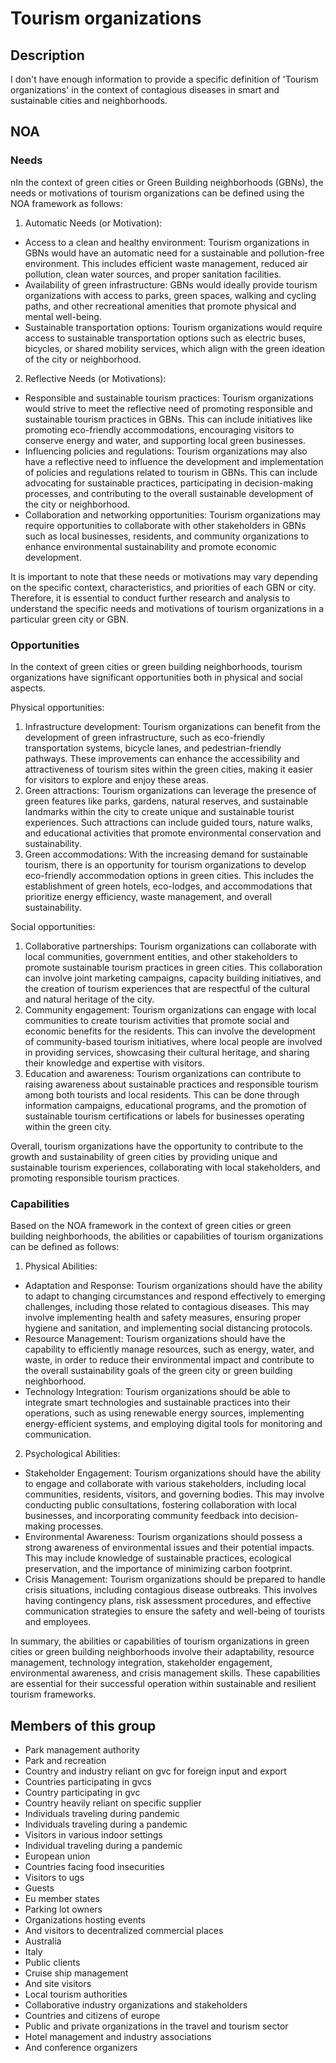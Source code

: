 # Tourism organizations

## Description

I don't have enough information to provide a specific definition of 'Tourism organizations' in the context of contagious diseases in smart and sustainable cities and neighborhoods.

## NOA

### Needs

nIn the context of green cities or Green Building neighborhoods (GBNs), the needs or motivations of tourism organizations can be defined using the NOA framework as follows:

1. Automatic Needs (or Motivation):
- Access to a clean and healthy environment: Tourism organizations in GBNs would have an automatic need for a sustainable and pollution-free environment. This includes efficient waste management, reduced air pollution, clean water sources, and proper sanitation facilities.
- Availability of green infrastructure: GBNs would ideally provide tourism organizations with access to parks, green spaces, walking and cycling paths, and other recreational amenities that promote physical and mental well-being.
- Sustainable transportation options: Tourism organizations would require access to sustainable transportation options such as electric buses, bicycles, or shared mobility services, which align with the green ideation of the city or neighborhood.

2. Reflective Needs (or Motivations):
- Responsible and sustainable tourism practices: Tourism organizations would strive to meet the reflective need of promoting responsible and sustainable tourism practices in GBNs. This can include initiatives like promoting eco-friendly accommodations, encouraging visitors to conserve energy and water, and supporting local green businesses.
- Influencing policies and regulations: Tourism organizations may also have a reflective need to influence the development and implementation of policies and regulations related to tourism in GBNs. This can include advocating for sustainable practices, participating in decision-making processes, and contributing to the overall sustainable development of the city or neighborhood.
- Collaboration and networking opportunities: Tourism organizations may require opportunities to collaborate with other stakeholders in GBNs such as local businesses, residents, and community organizations to enhance environmental sustainability and promote economic development.

It is important to note that these needs or motivations may vary depending on the specific context, characteristics, and priorities of each GBN or city. Therefore, it is essential to conduct further research and analysis to understand the specific needs and motivations of tourism organizations in a particular green city or GBN.

### Opportunities

In the context of green cities or green building neighborhoods, tourism organizations have significant opportunities both in physical and social aspects. 

Physical opportunities:
1. Infrastructure development: Tourism organizations can benefit from the development of green infrastructure, such as eco-friendly transportation systems, bicycle lanes, and pedestrian-friendly pathways. These improvements can enhance the accessibility and attractiveness of tourism sites within the green cities, making it easier for visitors to explore and enjoy these areas.
2. Green attractions: Tourism organizations can leverage the presence of green features like parks, gardens, natural reserves, and sustainable landmarks within the city to create unique and sustainable tourist experiences. Such attractions can include guided tours, nature walks, and educational activities that promote environmental conservation and sustainability.
3. Green accommodations: With the increasing demand for sustainable tourism, there is an opportunity for tourism organizations to develop eco-friendly accommodation options in green cities. This includes the establishment of green hotels, eco-lodges, and accommodations that prioritize energy efficiency, waste management, and overall sustainability.

Social opportunities:
1. Collaborative partnerships: Tourism organizations can collaborate with local communities, government entities, and other stakeholders to promote sustainable tourism practices in green cities. This collaboration can involve joint marketing campaigns, capacity building initiatives, and the creation of tourism experiences that are respectful of the cultural and natural heritage of the city.
2. Community engagement: Tourism organizations can engage with local communities to create tourism activities that promote social and economic benefits for the residents. This can involve the development of community-based tourism initiatives, where local people are involved in providing services, showcasing their cultural heritage, and sharing their knowledge and expertise with visitors.
3. Education and awareness: Tourism organizations can contribute to raising awareness about sustainable practices and responsible tourism among both tourists and local residents. This can be done through information campaigns, educational programs, and the promotion of sustainable tourism certifications or labels for businesses operating within the green city.

Overall, tourism organizations have the opportunity to contribute to the growth and sustainability of green cities by providing unique and sustainable tourism experiences, collaborating with local stakeholders, and promoting responsible tourism practices.

### Capabilities

Based on the NOA framework in the context of green cities or green building neighborhoods, the abilities or capabilities of tourism organizations can be defined as follows:

1. Physical Abilities: 
- Adaptation and Response: Tourism organizations should have the ability to adapt to changing circumstances and respond effectively to emerging challenges, including those related to contagious diseases. This may involve implementing health and safety measures, ensuring proper hygiene and sanitation, and implementing social distancing protocols.
- Resource Management: Tourism organizations should have the capability to efficiently manage resources, such as energy, water, and waste, in order to reduce their environmental impact and contribute to the overall sustainability goals of the green city or green building neighborhood.
- Technology Integration: Tourism organizations should be able to integrate smart technologies and sustainable practices into their operations, such as using renewable energy sources, implementing energy-efficient systems, and employing digital tools for monitoring and communication.

2. Psychological Abilities: 
- Stakeholder Engagement: Tourism organizations should have the ability to engage and collaborate with various stakeholders, including local communities, residents, visitors, and governing bodies. This may involve conducting public consultations, fostering collaboration with local businesses, and incorporating community feedback into decision-making processes.
- Environmental Awareness: Tourism organizations should possess a strong awareness of environmental issues and their potential impacts. This may include knowledge of sustainable practices, ecological preservation, and the importance of minimizing carbon footprint.
- Crisis Management: Tourism organizations should be prepared to handle crisis situations, including contagious disease outbreaks. This involves having contingency plans, risk assessment procedures, and effective communication strategies to ensure the safety and well-being of tourists and employees.

In summary, the abilities or capabilities of tourism organizations in green cities or green building neighborhoods involve their adaptability, resource management, technology integration, stakeholder engagement, environmental awareness, and crisis management skills. These capabilities are essential for their successful operation within sustainable and resilient tourism frameworks.

## Members of this group

* Park management authority
* Park and recreation
* Country and industry reliant on gvc for foreign input and export
* Countries participating in gvcs
* Country participating in gvc
* Country heavily reliant on specific supplier
* Individuals traveling during pandemic
* Individuals traveling during a pandemic
* Visitors in various indoor settings
* Individual traveling during a pandemic
* European union
* Countries facing food insecurities
* Visitors to ugs
* Guests
* Eu member states
* Parking lot owners
* Organizations hosting events
* And visitors to decentralized commercial places
* Australia
* Italy
* Public clients
* Cruise ship management
* And site visitors
* Local tourism authorities
* Collaborative industry organizations and stakeholders
* Countries and citizens of europe
* Public and private organizations in the travel and tourism sector
* Hotel management and industry associations
* And conference organizers